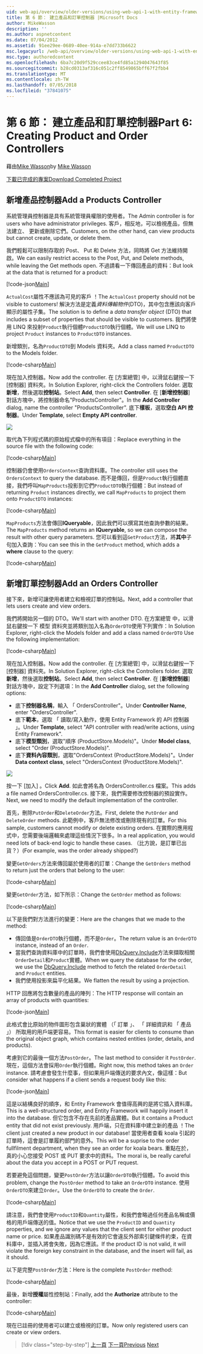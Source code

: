 ```yaml
---
uid: web-api/overview/older-versions/using-web-api-1-with-entity-framework-5/using-web-api-with-entity-framework-part-6
title: 第 6 節： 建立產品和訂單控制器 |Microsoft Docs
author: MikeWasson
description: ''
ms.author: aspnetcontent
ms.date: 07/04/2012
ms.assetid: 91ee29ee-0689-40ee-914a-e7dd733b6622
msc.legacyurl: /web-api/overview/older-versions/using-web-api-1-with-entity-framework-5/using-web-api-with-entity-framework-part-6
msc.type: authoredcontent
ms.openlocfilehash: 6ba7c20d9f529ccee83ce4fd85a1294047643f85
ms.sourcegitcommit: b28cd0313af316c051c2ff8549865bff67f2fbb4
ms.translationtype: MT
ms.contentlocale: zh-TW
ms.lasthandoff: 07/05/2018
ms.locfileid: "37841075"
---
```

<a name="part-6-creating-product-and-order-controllers"></a><span data-ttu-id="1ef58-102">第 6 節： 建立產品和訂單控制器</span><span class="sxs-lookup"><span data-stu-id="1ef58-102">Part 6: Creating Product and Order Controllers</span></span>
====================
<span data-ttu-id="1ef58-103">藉由[Mike Wasson](https://github.com/MikeWasson)</span><span class="sxs-lookup"><span data-stu-id="1ef58-103">by [Mike Wasson](https://github.com/MikeWasson)</span></span>

[<span data-ttu-id="1ef58-104">下載已完成的專案</span><span class="sxs-lookup"><span data-stu-id="1ef58-104">Download Completed Project</span></span>](http://code.msdn.microsoft.com/ASP-NET-Web-API-with-afa30545)

## <a name="add-a-products-controller"></a><span data-ttu-id="1ef58-105">新增產品控制器</span><span class="sxs-lookup"><span data-stu-id="1ef58-105">Add a Products Controller</span></span>

<span data-ttu-id="1ef58-106">系統管理員控制器是具有系統管理員權限的使用者。</span><span class="sxs-lookup"><span data-stu-id="1ef58-106">The Admin controller is for users who have administrator privileges.</span></span> <span data-ttu-id="1ef58-107">客戶，相反地，可以檢視產品，但無法建立、 更新或刪除它們。</span><span class="sxs-lookup"><span data-stu-id="1ef58-107">Customers, on the other hand, can view products but cannot create, update, or delete them.</span></span>

<span data-ttu-id="1ef58-108">我們輕鬆可以限制存取的 Post、 Put 和 Delete 方法，同時將 Get 方法維持開啟。</span><span class="sxs-lookup"><span data-stu-id="1ef58-108">We can easily restrict access to the Post, Put, and Delete methods, while leaving the Get methods open.</span></span> <span data-ttu-id="1ef58-109">不過請看一下傳回產品的資料：</span><span class="sxs-lookup"><span data-stu-id="1ef58-109">But look at the data that is returned for a product:</span></span>

[!code-json[Main](using-web-api-with-entity-framework-part-6/samples/sample1.json?highlight=1)]

<span data-ttu-id="1ef58-110">`ActualCost`屬性不應該為可見的客戶 ！</span><span class="sxs-lookup"><span data-stu-id="1ef58-110">The `ActualCost` property should not be visible to customers!</span></span> <span data-ttu-id="1ef58-111">解決方法是定義*資料傳輸物件*(DTO)，其中包含應該向客戶顯示的屬性子集。</span><span class="sxs-lookup"><span data-stu-id="1ef58-111">The solution is to define a *data transfer object* (DTO) that includes a subset of properties that should be visible to customers.</span></span> <span data-ttu-id="1ef58-112">我們將使用 LINQ 來投射`Product`執行個體`ProductDTO`執行個體。</span><span class="sxs-lookup"><span data-stu-id="1ef58-112">We will use LINQ to project `Product` instances to `ProductDTO` instances.</span></span>

<span data-ttu-id="1ef58-113">新增類別，名為`ProductDTO`到 Models 資料夾。</span><span class="sxs-lookup"><span data-stu-id="1ef58-113">Add a class named `ProductDTO` to the Models folder.</span></span>

[!code-csharp[Main](using-web-api-with-entity-framework-part-6/samples/sample2.cs)]

<span data-ttu-id="1ef58-114">現在加入控制器。</span><span class="sxs-lookup"><span data-stu-id="1ef58-114">Now add the controller.</span></span> <span data-ttu-id="1ef58-115">在 [方案總管] 中，以滑鼠右鍵按一下 [控制器] 資料夾。</span><span class="sxs-lookup"><span data-stu-id="1ef58-115">In Solution Explorer, right-click the Controllers folder.</span></span> <span data-ttu-id="1ef58-116">選取 **新增**，然後選取**控制站**。</span><span class="sxs-lookup"><span data-stu-id="1ef58-116">Select **Add**, then select **Controller**.</span></span> <span data-ttu-id="1ef58-117">在 [**新增控制器**] 對話方塊中，將控制器命名&quot;ProductsController&quot;。</span><span class="sxs-lookup"><span data-stu-id="1ef58-117">In the **Add Controller** dialog, name the controller &quot;ProductsController&quot;.</span></span> <span data-ttu-id="1ef58-118">底下**樣板**，選取**空白 API 控制器**。</span><span class="sxs-lookup"><span data-stu-id="1ef58-118">Under **Template**, select **Empty API controller**.</span></span>

![](using-web-api-with-entity-framework-part-6/_static/image1.png)

<span data-ttu-id="1ef58-119">取代為下列程式碼的原始程式檔中的所有項目：</span><span class="sxs-lookup"><span data-stu-id="1ef58-119">Replace everything in the source file with the following code:</span></span>

[!code-csharp[Main](using-web-api-with-entity-framework-part-6/samples/sample3.cs)]

<span data-ttu-id="1ef58-120">控制器仍會使用`OrdersContext`查詢資料庫。</span><span class="sxs-lookup"><span data-stu-id="1ef58-120">The controller still uses the `OrdersContext` to query the database.</span></span> <span data-ttu-id="1ef58-121">而不是傳回，但是`Product`執行個體直接，我們呼叫`MapProducts`投影到它們`ProductDTO`執行個體：</span><span class="sxs-lookup"><span data-stu-id="1ef58-121">But instead of returning `Product` instances directly, we call `MapProducts` to project them onto `ProductDTO` instances:</span></span>

[!code-csharp[Main](using-web-api-with-entity-framework-part-6/samples/sample4.cs?highlight=1)]

<span data-ttu-id="1ef58-122">`MapProducts`方法會傳回**IQueryable**，因此我們可以撰寫其他查詢參數的結果。</span><span class="sxs-lookup"><span data-stu-id="1ef58-122">The `MapProducts` method returns an **IQueryable**, so we can compose the result with other query parameters.</span></span> <span data-ttu-id="1ef58-123">您可以看到這`GetProduct`方法，將**其中**子句加入查詢：</span><span class="sxs-lookup"><span data-stu-id="1ef58-123">You can see this in the `GetProduct` method, which adds a **where** clause to the query:</span></span>

[!code-csharp[Main](using-web-api-with-entity-framework-part-6/samples/sample5.cs?highlight=2)]

## <a name="add-an-orders-controller"></a><span data-ttu-id="1ef58-124">新增訂單控制器</span><span class="sxs-lookup"><span data-stu-id="1ef58-124">Add an Orders Controller</span></span>

<span data-ttu-id="1ef58-125">接下來，新增可讓使用者建立和檢視訂單的控制站。</span><span class="sxs-lookup"><span data-stu-id="1ef58-125">Next, add a controller that lets users create and view orders.</span></span>

<span data-ttu-id="1ef58-126">我們將開始另一個的 DTO。</span><span class="sxs-lookup"><span data-stu-id="1ef58-126">We'll start with another DTO.</span></span> <span data-ttu-id="1ef58-127">在方案總管 中，以滑鼠右鍵按一下 模型 資料夾並將類別加入名為`OrderDTO`使用下列實作：</span><span class="sxs-lookup"><span data-stu-id="1ef58-127">In Solution Explorer, right-click the Models folder and add a class named `OrderDTO` Use the following implementation:</span></span>

[!code-csharp[Main](using-web-api-with-entity-framework-part-6/samples/sample6.cs)]

<span data-ttu-id="1ef58-128">現在加入控制器。</span><span class="sxs-lookup"><span data-stu-id="1ef58-128">Now add the controller.</span></span> <span data-ttu-id="1ef58-129">在 [方案總管] 中，以滑鼠右鍵按一下 [控制器] 資料夾。</span><span class="sxs-lookup"><span data-stu-id="1ef58-129">In Solution Explorer, right-click the Controllers folder.</span></span> <span data-ttu-id="1ef58-130">選取 **新增**，然後選取**控制站**。</span><span class="sxs-lookup"><span data-stu-id="1ef58-130">Select **Add**, then select **Controller**.</span></span> <span data-ttu-id="1ef58-131">在 [**新增控制器**] 對話方塊中，設定下列選項：</span><span class="sxs-lookup"><span data-stu-id="1ef58-131">In the **Add Controller** dialog, set the following options:</span></span>

- <span data-ttu-id="1ef58-132">底下**控制器名稱**，輸入 「 OrdersController"。</span><span class="sxs-lookup"><span data-stu-id="1ef58-132">Under **Controller Name**, enter "OrdersController".</span></span>
- <span data-ttu-id="1ef58-133">底下**範本**，選取 「 讀取/寫入動作，使用 Entity Framework 的 API 控制器 」。</span><span class="sxs-lookup"><span data-stu-id="1ef58-133">Under **Template**, select "API controller with read/write actions, using Entity Framework".</span></span>
- <span data-ttu-id="1ef58-134">底下**模型類別**，選取&quot;順序 (ProductStore.Models)&quot;。</span><span class="sxs-lookup"><span data-stu-id="1ef58-134">Under **Model class**, select &quot;Order (ProductStore.Models)&quot;.</span></span>
- <span data-ttu-id="1ef58-135">底下**資料內容類別**，選取&quot;OrdersContext (ProductStore.Models)&quot;。</span><span class="sxs-lookup"><span data-stu-id="1ef58-135">Under **Data context class**, select &quot;OrdersContext (ProductStore.Models)&quot;.</span></span>

![](using-web-api-with-entity-framework-part-6/_static/image2.png)

<span data-ttu-id="1ef58-136">按一下 [加入] 。</span><span class="sxs-lookup"><span data-stu-id="1ef58-136">Click **Add**.</span></span> <span data-ttu-id="1ef58-137">如此會將名為 OrdersController.cs 檔案。</span><span class="sxs-lookup"><span data-stu-id="1ef58-137">This adds a file named OrdersController.cs.</span></span> <span data-ttu-id="1ef58-138">接下來，我們需要修改控制器的預設實作。</span><span class="sxs-lookup"><span data-stu-id="1ef58-138">Next, we need to modify the default implementation of the controller.</span></span>

<span data-ttu-id="1ef58-139">首先，刪除`PutOrder`和`DeleteOrder`方法。</span><span class="sxs-lookup"><span data-stu-id="1ef58-139">First, delete the `PutOrder` and `DeleteOrder` methods.</span></span> <span data-ttu-id="1ef58-140">此範例中，客戶無法修改或刪除現有的訂單。</span><span class="sxs-lookup"><span data-stu-id="1ef58-140">For this sample, customers cannot modify or delete existing orders.</span></span> <span data-ttu-id="1ef58-141">在實際的應用程式中，您需要後端邏輯來處理這些情況下很多。</span><span class="sxs-lookup"><span data-stu-id="1ef58-141">In a real application, you would need lots of back-end logic to handle these cases.</span></span> <span data-ttu-id="1ef58-142">（比方說，是訂單已出貨？）</span><span class="sxs-lookup"><span data-stu-id="1ef58-142">(For example, was the order already shipped?)</span></span>

<span data-ttu-id="1ef58-143">變更`GetOrders`方法來傳回屬於使用者的訂單：</span><span class="sxs-lookup"><span data-stu-id="1ef58-143">Change the `GetOrders` method to return just the orders that belong to the user:</span></span>

[!code-csharp[Main](using-web-api-with-entity-framework-part-6/samples/sample7.cs)]

<span data-ttu-id="1ef58-144">變更`GetOrder`方法，如下所示：</span><span class="sxs-lookup"><span data-stu-id="1ef58-144">Change the `GetOrder` method as follows:</span></span>

[!code-csharp[Main](using-web-api-with-entity-framework-part-6/samples/sample8.cs)]

<span data-ttu-id="1ef58-145">以下是我們對方法進行的變更：</span><span class="sxs-lookup"><span data-stu-id="1ef58-145">Here are the changes that we made to the method:</span></span>

- <span data-ttu-id="1ef58-146">傳回值是`OrderDTO`執行個體，而不是`Order`。</span><span class="sxs-lookup"><span data-stu-id="1ef58-146">The return value is an `OrderDTO` instance, instead of an `Order`.</span></span>
- <span data-ttu-id="1ef58-147">當我們查詢資料庫中的訂單時，我們會使用[DbQuery.Include](https://msdn.microsoft.com/library/gg696395)方法來擷取相關`OrderDetail`和`Product`實體。</span><span class="sxs-lookup"><span data-stu-id="1ef58-147">When we query the database for the order, we use the [DbQuery.Include](https://msdn.microsoft.com/library/gg696395) method to fetch the related `OrderDetail` and `Product` entities.</span></span>
- <span data-ttu-id="1ef58-148">我們使用投影來扁平化結果。</span><span class="sxs-lookup"><span data-stu-id="1ef58-148">We flatten the result by using a projection.</span></span>

<span data-ttu-id="1ef58-149">HTTP 回應將包含數量的產品的陣列：</span><span class="sxs-lookup"><span data-stu-id="1ef58-149">The HTTP response will contain an array of products with quantities:</span></span>

[!code-json[Main](using-web-api-with-entity-framework-part-6/samples/sample9.json)]

<span data-ttu-id="1ef58-150">此格式會比原始的物件圖形包含巢狀的實體 （「 訂單 」、 「 詳細資訊和 「 產品 」） 所取用的用戶端更容易。</span><span class="sxs-lookup"><span data-stu-id="1ef58-150">This format is easier for clients to consume than the original object graph, which contains nested entities (order, details, and products).</span></span>

<span data-ttu-id="1ef58-151">考慮到它的最後一個方法`PostOrder`。</span><span class="sxs-lookup"><span data-stu-id="1ef58-151">The last method to consider it `PostOrder`.</span></span> <span data-ttu-id="1ef58-152">現在，這個方法會採用`Order`執行個體。</span><span class="sxs-lookup"><span data-stu-id="1ef58-152">Right now, this method takes an `Order` instance.</span></span> <span data-ttu-id="1ef58-153">請考慮會發生什麼事，但如果用戶端傳送的要求內文，像這樣：</span><span class="sxs-lookup"><span data-stu-id="1ef58-153">But consider what happens if a client sends a request body like this:</span></span>

[!code-json[Main](using-web-api-with-entity-framework-part-6/samples/sample10.json)]

<span data-ttu-id="1ef58-154">這是以結構良好的順序，和 Entity Framework 會值得高興的是將它插入資料庫。</span><span class="sxs-lookup"><span data-stu-id="1ef58-154">This is a well-structured order, and Entity Framework will happily insert it into the database.</span></span> <span data-ttu-id="1ef58-155">但它包含不存在先前的產品實體。</span><span class="sxs-lookup"><span data-stu-id="1ef58-155">But it contains a Product entity that did not exist previously.</span></span> <span data-ttu-id="1ef58-156">用戶端，只在資料庫中建立新的產品 ！</span><span class="sxs-lookup"><span data-stu-id="1ef58-156">The client just created a new product in our database!</span></span> <span data-ttu-id="1ef58-157">當使用者查看 koala 引起的訂單時，這會是訂單履約部門的意外。</span><span class="sxs-lookup"><span data-stu-id="1ef58-157">This will be a suprise to the order fullfilment department, when they see an order for koala bears.</span></span> <span data-ttu-id="1ef58-158">重點在於，真的小心您接受 POST 或 PUT 要求中的資料。</span><span class="sxs-lookup"><span data-stu-id="1ef58-158">The moral is, be really careful about the data you accept in a POST or PUT request.</span></span>

<span data-ttu-id="1ef58-159">若要避免這個問題，變更`PostOrder`方法以讓`OrderDTO`執行個體。</span><span class="sxs-lookup"><span data-stu-id="1ef58-159">To avoid this problem, change the `PostOrder` method to take an `OrderDTO` instance.</span></span> <span data-ttu-id="1ef58-160">使用`OrderDTO`來建立`Order`。</span><span class="sxs-lookup"><span data-stu-id="1ef58-160">Use the `OrderDTO` to create the `Order`.</span></span>

[!code-csharp[Main](using-web-api-with-entity-framework-part-6/samples/sample11.cs)]

<span data-ttu-id="1ef58-161">請注意，我們會使用`ProductID`和`Quantity`屬性，和我們會略過任何產品名稱或價格的用戶端傳送的值。</span><span class="sxs-lookup"><span data-stu-id="1ef58-161">Notice that we use the `ProductID` and `Quantity` properties, and we ignore any values that the client sent for either product name or price.</span></span> <span data-ttu-id="1ef58-162">如果產品識別碼不是有效的它會違反外部索引鍵條件約束，在資料庫中，並插入將會失敗，因為它應該。</span><span class="sxs-lookup"><span data-stu-id="1ef58-162">If the product ID is not valid, it will violate the foreign key constraint in the database, and the insert will fail, as it should.</span></span>

<span data-ttu-id="1ef58-163">以下是完整`PostOrder`方法：</span><span class="sxs-lookup"><span data-stu-id="1ef58-163">Here is the complete `PostOrder` method:</span></span>

[!code-csharp[Main](using-web-api-with-entity-framework-part-6/samples/sample12.cs)]

<span data-ttu-id="1ef58-164">最後，新增**授權**屬性控制站：</span><span class="sxs-lookup"><span data-stu-id="1ef58-164">Finally, add the **Authorize** attribute to the controller:</span></span>

[!code-csharp[Main](using-web-api-with-entity-framework-part-6/samples/sample13.cs)]

<span data-ttu-id="1ef58-165">現在已註冊的使用者可以建立或檢視的訂單。</span><span class="sxs-lookup"><span data-stu-id="1ef58-165">Now only registered users can create or view orders.</span></span>

> [!div class="step-by-step"]
> <span data-ttu-id="1ef58-166">[上一頁](using-web-api-with-entity-framework-part-5.md)
> [下一頁](using-web-api-with-entity-framework-part-7.md)</span><span class="sxs-lookup"><span data-stu-id="1ef58-166">[Previous](using-web-api-with-entity-framework-part-5.md)
[Next](using-web-api-with-entity-framework-part-7.md)</span></span>
